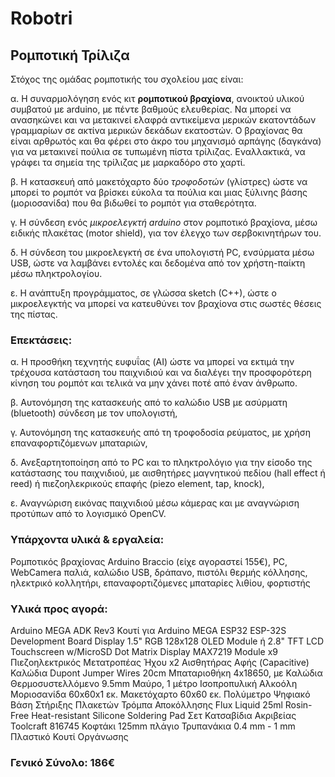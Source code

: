 # Robotri

## Ρομποτική Τρίλιζα

Στόχος της ομάδας ρομποτικής του σχολείου μας είναι:

α. Η συναρμολόγηση ενός κιτ **ρομποτικού βραχίονα**, ανοικτού υλικού συμβατού με arduino, με πέντε βαθμούς ελευθερίας. Να μπορεί να ανασηκώνει και να μετακινεί ελαφρά αντικείμενα μερικών εκατοντάδων γραμμαρίων σε ακτίνα μερικών δεκάδων εκατοστών. Ο βραχίονας θα είναι αρθρωτός και θα φέρει στο άκρο του μηχανισμό αρπάγης (δαγκάνα) για να μετακινεί πούλια σε τυπωμένη πίστα τρίλιζας.
Εναλλακτικά, να γράφει τα σημεία της τρίλιζας με μαρκαδόρο στο χαρτί.

β. Η κατασκευή από μακετόχαρτο δύο *τροφοδοτών* (γλίστρες) ώστε να μπορεί το ρομπότ να βρίσκει εύκολα τα πούλια και μιας ξύλινης βάσης (μοριοσανίδα) που θα βιδωθεί το ρομπότ για σταθερότητα.

γ. Η σύνδεση ενός *μικροελεγκτή arduino* στον ρομποτικό βραχίονα, μέσω ειδικής πλακέτας (motor shield), για τον έλεγχο των σερβοκινητήρων του.

δ. Η σύνδεση του μικροελεγκτή σε ένα υπολογιστή PC, ενσύρματα μέσω USB, ώστε να λαμβάνει εντολές και δεδομένα από τον χρήστη-παίκτη μέσω πληκτρολογίου.

ε. Η ανάπτυξη προγράμματος, σε γλώσσα sketch (C++), ώστε ο μικροελεγκτής να μπορεί να κατευθύνει τον βραχίονα στις σωστές θέσεις της πίστας.


### Επεκτάσεις:

α. Η προσθήκη τεχνητής ευφυΐας (AI) ώστε να μπορεί να εκτιμά την τρέχουσα κατάσταση του παιχνιδιού και να διαλέγει την προσφορότερη κίνηση του ρομπότ και τελικά να μην χάνει ποτέ από έναν άνθρωπο.

β. Αυτονόμηση της κατασκευής από το καλώδιο USB με ασύρματη (bluetooth) σύνδεση με τον υπολογιστή,

γ. Αυτονόμηση της κατασκευής από τη τροφοδοσία ρεύματος, με χρήση επαναφορτιζόμενων μπαταριών,

δ. Ανεξαρτητοποίηση από το PC και το πληκτρολόγιο για την είσοδο της κατάστασης του παιχνιδιού, με αισθητήρες μαγνητικού πεδίου (hall effect ή reed) ή πιεζοηλεκρικούς επαφής (piezo element, tap, knock),

ε. Αναγνώριση εικόνας παιχνιδιού μέσω κάμερας και με αναγνώριση προτύπων από το λογισμικό OpenCV.


### Υπάρχοντα υλικά & εργαλεία:

Ρομποτικός βραχίονας Arduino Braccio (είχε αγοραστεί 155€),
PC, WebCamera παλιά, καλώδιο USB, δράπανο, πιστόλι θερμής κόλλησης, ηλεκτρικό κολλητήρι,
επαναφορτιζόμενες μπαταρίες λιθίου, φορτιστής


### Υλικά προς αγορά:

Arduino MEGA ADK Rev3
Κουτί για Arduino MEGA
ESP32 ESP-32S Development Board
Display 1.5" RGB 128x128 OLED Module ή 2.8" TFT LCD Touchscreen w/MicroSD
Dot Matrix Display MAX7219 Module
x9 Πιεζοηλεκτρικός Μετατροπέας Ήχου
x2 Αισθητήρας Αφής (Capacitive)
Καλώδια Dupont Jumper Wires 20cm
Μπαταριοθήκη 4x18650, με Καλώδια
Θερμοσυστελλόμενο 9.5mm Μαύρο, 1 μέτρο
Ισοπροπυλική Αλκοόλη 
Μοριοσανίδα 60x60x1 εκ.
Μακετόχαρτο 60x60 εκ.
Πολύμετρο Ψηφιακό
Βάση Στήριξης Πλακετών
Τρόμπα Αποκόλλησης
Flux Liquid 25ml Rosin-Free
Heat-resistant Silicone Soldering Pad
Σετ Κατσαβίδια Ακριβείας
Toolcraft 816745 Κοφτάκι 125mm πλάγιο
Τρυπανάκια 0.4 mm - 1 mm 
Πλαστικό Κουτί Οργάνωσης

### Γενικό Σύνολο: 186€
